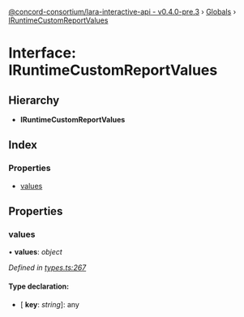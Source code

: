[@concord-consortium/lara-interactive-api - v0.4.0-pre.3](../README.md) › [Globals](../globals.md) › [IRuntimeCustomReportValues](iruntimecustomreportvalues.md)

# Interface: IRuntimeCustomReportValues

## Hierarchy

* **IRuntimeCustomReportValues**

## Index

### Properties

* [values](iruntimecustomreportvalues.md#values)

## Properties

###  values

• **values**: *object*

*Defined in [types.ts:267](../../../lara-typescript/src/interactive-api-client/types.ts#L267)*

#### Type declaration:

* \[ **key**: *string*\]: any
